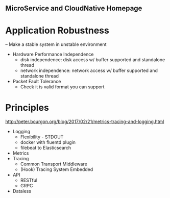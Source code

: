 MicroService and CloudNative Homepage
-----------------------
# Application Robustness 
  – Make a stable system in unstable environment
* Hardware Performance Independence
  * disk independence: disk access w/ buffer supported and standalone thread
  * network independence: network access w/ buffer supported and standalone thread
* Packet Fault Tolerance
  * Check it is valid format you can support

# Principles 
http://peter.bourgon.org/blog/2017/02/21/metrics-tracing-and-logging.html
* Logging
  * Flexibility - STDOUT
  * docker with fluentd plugin
  * filebeat to Elasticsearch
* Metrics
* Tracing
  * Common Transport Middleware
  * (Hook) Tracing System Embedded
* API
  * RESTful
  * GRPC
* Dataless
